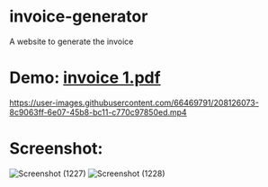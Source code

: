 # invoice-generator
A website to generate the invoice 

# Demo: [invoice 1.pdf](https://github.com/raushankumarg6/invoice-generator/files/10246777/invoice.1.pdf)
https://user-images.githubusercontent.com/66469791/208126073-8c9063ff-6e07-45b8-bc11-c770c97850ed.mp4

# Screenshot:
![Screenshot (1227)](https://user-images.githubusercontent.com/66469791/208126489-be67d3db-7ab8-47f4-bbf3-43755d502c42.png)
![Screenshot (1228)](https://user-images.githubusercontent.com/66469791/208126504-8c6363ec-da5a-44ef-8b2b-8e1a31690fc5.png)
